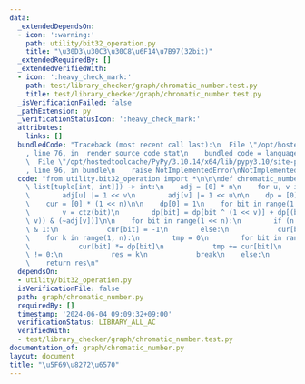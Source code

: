 ```yaml
---
data:
  _extendedDependsOn:
  - icon: ':warning:'
    path: utility/bit32_operation.py
    title: "\u30D3\u30C3\u30C8\u6F14\u7B97(32bit)"
  _extendedRequiredBy: []
  _extendedVerifiedWith:
  - icon: ':heavy_check_mark:'
    path: test/library_checker/graph/chromatic_number.test.py
    title: test/library_checker/graph/chromatic_number.test.py
  _isVerificationFailed: false
  _pathExtension: py
  _verificationStatusIcon: ':heavy_check_mark:'
  attributes:
    links: []
  bundledCode: "Traceback (most recent call last):\n  File \"/opt/hostedtoolcache/PyPy/3.10.14/x64/lib/pypy3.10/site-packages/onlinejudge_verify/documentation/build.py\"\
    , line 76, in _render_source_code_stat\n    bundled_code = language.bundle(\n\
    \  File \"/opt/hostedtoolcache/PyPy/3.10.14/x64/lib/pypy3.10/site-packages/onlinejudge_verify/languages/python.py\"\
    , line 96, in bundle\n    raise NotImplementedError\nNotImplementedError\n"
  code: "from utility.bit32_operation import *\n\n\ndef chromatic_number(n: int, edges:\
    \ list[tuple[int, int]]) -> int:\n    adj = [0] * n\n    for u, v in edges:\n\
    \        adj[u] |= 1 << v\n        adj[v] |= 1 << u\n\n    dp = [0] * (1 << n)\n\
    \    cur = [0] * (1 << n)\n\n    dp[0] = 1\n    for bit in range(1, 1 << n):\n\
    \        v = ctz(bit)\n        dp[bit] = dp[bit ^ (1 << v)] + dp[(bit ^ (1 <<\
    \ v)) & (~adj[v])]\n\n    for bit in range(1 << n):\n        if (n - popcount(bit))\
    \ & 1:\n            cur[bit] = -1\n        else:\n            cur[bit] = 1\n\n\
    \    for k in range(1, n):\n        tmp = 0\n        for bit in range(1 << n):\n\
    \            cur[bit] *= dp[bit]\n            tmp += cur[bit]\n        if tmp\
    \ != 0:\n            res = k\n            break\n    else:\n        res = n\n\
    \    return res\n"
  dependsOn:
  - utility/bit32_operation.py
  isVerificationFile: false
  path: graph/chromatic_number.py
  requiredBy: []
  timestamp: '2024-06-04 09:09:32+09:00'
  verificationStatus: LIBRARY_ALL_AC
  verifiedWith:
  - test/library_checker/graph/chromatic_number.test.py
documentation_of: graph/chromatic_number.py
layout: document
title: "\u5F69\u8272\u6570"
---
```

